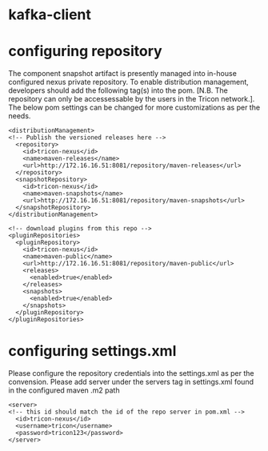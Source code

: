 # kafka-client 

# configuring repository
  The component snapshot artifact is presently managed into in-house configured nexus private repository.
To enable distribution management, developers should add the following tag(s) into the pom. [N.B. The repository can only be accessessable by the users in the Tricon network.]. The below pom settings can be changed for more customizations as per the needs. 

```
<distributionManagement>
<!-- Publish the versioned releases here -->
  <repository>
    <id>tricon-nexus</id>
    <name>maven-releases</name>
    <url>http://172.16.16.51:8081/repository/maven-releases</url>
  </repository>
  <snapshotRepository>
    <id>tricon-nexus</id>
    <name>maven-snapshots</name>
    <url>http://172.16.16.51:8081/repository/maven-snapshots</url>
  </snapshotRepository>
</distributionManagement>

<!-- download plugins from this repo -->
<pluginRepositories>
  <pluginRepository>
    <id>tricon-nexus</id>
    <name>maven-public</name>
    <url>http://172.16.16.51:8081/repository/maven-public</url>
    <releases>
      <enabled>true</enabled>
    </releases>
    <snapshots>
      <enabled>true</enabled>
    </snapshots>
  </pluginRepository>
</pluginRepositories>
```

# configuring settings.xml
Please configure the repository credentials into the settings.xml as per the convension. Please add server under the servers tag in settings.xml found in the configured maven .m2 path
```
<server>
<!-- this id should match the id of the repo server in pom.xml -->
  <id>tricon-nexus</id>
  <username>tricon</username>
  <password>tricon123</password>
</server>
 ```
